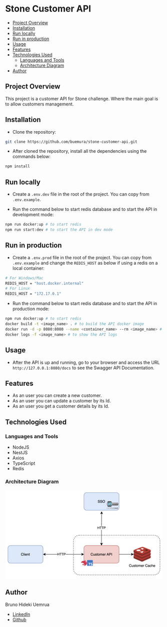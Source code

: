 # Stone Customer API

- [Project Overview](#project-overview)
- [Installation](#installation)
- [Run locally](#run-locally)
- [Run in production](#run-in-production)
- [Usage](#usage)
- [Features](#features)
- [Technologies Used](#technologies-used)
  - [Languages and Tools](#languages-and-tools)
  - [Architecture Diagram](#architecture-diagram)
- [Author](#author)

## Project Overview

This project is a customer API for Stone challenge. Where the main goal is to allow customers management.

## Installation

- Clone the repository:

```bash
git clone https://github.com/buemura/stone-customer-api.git
```

- After cloned the repository, install all the dependencies using the commands below:

```bash
npm install
```

## Run locally

- Create a `.env.dev` file in the root of the project. You can copy from `.env.example`.

- Run the command below to start redis database and to start the API in development mode:

```bash
npm run docker:up # to start redis
npm run start:dev # to start the API in dev mode
```

## Run in production

- Create a `.env.prod` file in the root of the project. You can copy from `.env.example` and change the `REDIS_HOST` as below if using a redis on a local container:

```bash
# For Windows/Mac
REDIS_HOST = "host.docker.internal"
# For Linux
REDIS_HOST = "172.17.0.1"
```

- Run the command below to start redis database and to start the API in production mode:

```bash
npm run docker:up # to start redis
docker build -t <image_name> . # to build the API docker image
docker run -d -p 8080:8080 --name <container_name> --rm <image_name> # to run the API docker image
docker logs -f <image_name> # to show the API logs
```

## Usage

- After the API is up and running, go to your browser and access the URL `http://127.0.0.1:8080/docs` to see the Swagger API Documentation.

## Features

- As an user you can create a new customer.
- As an user you can update a customer by its Id.
- As an user you get a customer details by its Id.

## Technologies Used

### Languages and Tools

- NodeJS
- NestJS
- Axios
- TypeScript
- Redis

### Architecture Diagram

![Architecture Diagram](docs/arch.png)

## Author

Bruno Hideki Uemrua

- [LinkedIn](https://www.linkedin.com/in/bruno-uemura/)
- [Github](https://www.github.com/buemura)
